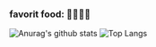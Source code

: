 ### favorit food: 🥨🍣🍮🧋
![Anurag's github stats](https://github-readme-stats.vercel.app/api?username=Yunju07)
![Top Langs](https://github-readme-stats.vercel.app/api/top-langs/?username=Yunju07&layout=compact)

<!--
**Yunju07/Yunju07** is a ✨ _special_ ✨ repository because its `README.md` (this file) appears on your GitHub profile.

Here are some ideas to get you started:

- 🔭 I’m currently working on ...
- 🌱 I’m currently learning ...
- 👯 I’m looking to collaborate on ...
- 🤔 I’m looking for help with ...
- 💬 Ask me about ...
- 📫 How to reach me: ...
- 😄 Pronouns: ...
- ⚡ Fun fact: ...
-->
